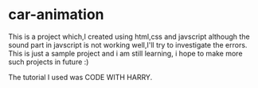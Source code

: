 # car-animation
This is a project which,I created using html,css and javscript although the sound part in javscript is not working well,I'll try to investigate the errors.
This is just a sample project and i am still learning, i hope to make more such projects in future :)

The tutorial I used was CODE WITH HARRY.
